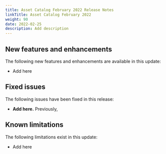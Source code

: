 ```yaml
---
title: Asset Catalog February 2022 Release Notes
linkTitle: Asset Catalog February 2022
weight: 90
date: 2022-02-25
description: Add description
---
```

## New features and enhancements

The following new features and enhancements are available in this update:

* Add here

## Fixed issues

The following issues have been fixed in this release:

* **Add here.** Previously,

## Known limitations

The following limitations exist in this update:

* Add here
